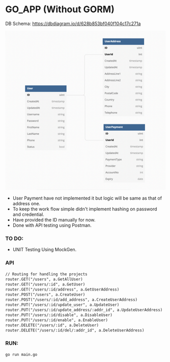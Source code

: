 # GO_APP (Without GORM)

DB Schema: https://dbdiagram.io/d/628b853bf040f104c17c271a

![](https://github.com/KSahu1705/GO_APP/blob/master/db.png)

- User Payment have not implemented it but logic will be same as that of address one.
- To keep the work flow simple didn't implement hashing on password and credential.
- Have provided the ID manually for now.
- Done with API testing using Postman.

### TO DO:
- UNIT Testing Using MockGen.

### API
```Golang
// Routing for handling the projects
router.GET("/users", a.GetAllUser)
router.GET("/users/:id", a.GetUser)
router.GET("/users/:id/address", a.GetUserAddress)
router.POST("/users", a.CreateUser)
router.POST("/users/:id/add_address", a.CreateUserAddress)
router.PUT("/users/:id/update_user", a.UpdateUser)
router.PUT("/users/:id/update_address/:addr_id", a.UpdateUserAddress)
router.PUT("/users/:id/disable", a.DisableUser)
router.PUT("/users/:id/enable", a.EnableUser)
router.DELETE("/users/:id", a.DeleteUser)
router.DELETE("/users/:id/del/:addr_id", a.DeleteUserAddress)
```

### RUN:

`go run main.go`